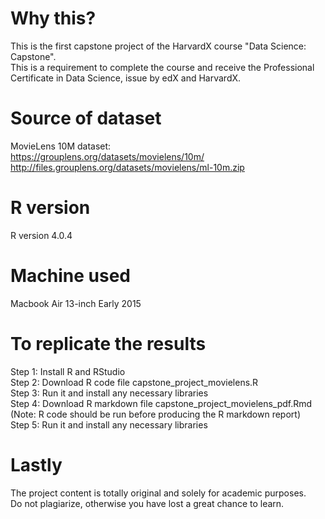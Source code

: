 # Why this?
This is the first capstone project of the HarvardX course "Data Science: Capstone".<br>
This is a requirement to complete the course and receive the Professional Certificate in Data Science, issue by edX and HarvardX.<br>

# Source of dataset
MovieLens 10M dataset:<br>
https://grouplens.org/datasets/movielens/10m/<br>
http://files.grouplens.org/datasets/movielens/ml-10m.zip<br>

# R version
R version 4.0.4

# Machine used
Macbook Air 13-inch Early 2015

# To replicate the results
Step 1: Install R and RStudio<br>
Step 2: Download R code file capstone_project_movielens.R<br>
Step 3: Run it and install any necessary libraries<br>
Step 4: Download R markdown file capstone_project_movielens_pdf.Rmd<br>
(Note: R code should be run before producing the R markdown report)<br>
Step 5: Run it and install any necessary libraries<br>

# Lastly
The project content is totally original and solely for academic purposes.<br>
Do not plagiarize, otherwise you have lost a great chance to learn.
